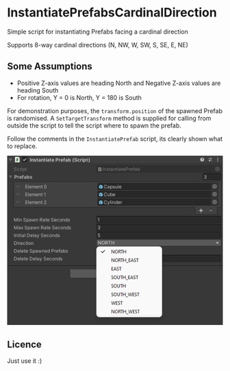 # InstantiatePrefabsCardinalDirection

Simple script for instantiating Prefabs facing a cardinal direction

Supports 8-way cardinal directions (N, NW, W, SW, S, SE, E, NE)

## Some Assumptions

* Positive Z-axis values are heading North and Negative Z-axis values are heading South
* For rotation, Y = 0 is North, Y = 180 is South

For demonstration purposes, the `transform.position` of the spawned Prefab is randomised. A `SetTargetTransform` method is supplied for calling from outside the script to tell the script where to spawn the prefab.

Follow the comments in the `InstantiatePrefab` script, its clearly shown what to replace.

!["Screenshot"](https://github.com/soda3x/InstantiatePrefabsCardinalDirection/blob/59f4cca10d1358ad09a2a6a60872590e3d09ece5/screenshot.png)

## Licence

Just use it :)
